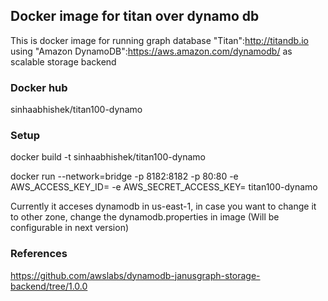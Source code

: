 ## Docker image for titan over dynamo db

This is docker image for running graph database "Titan":http://titandb.io using "Amazon DynamoDB":https://aws.amazon.com/dynamodb/ as scalable storage backend

### Docker hub 
sinhaabhishek/titan100-dynamo

### Setup
docker build -t sinhaabhishek/titan100-dynamo

docker run --network=bridge -p 8182:8182 -p 80:80 -e AWS_ACCESS_KEY_ID=<your aws access key to access dynamo db>  -e AWS_SECRET_ACCESS_KEY=<your access key secret> titan100-dynamo

Currently it acceses dynamodb in us-east-1, in case you want to change it to other zone, change the dynamodb.properties in image (Will be configurable in next version)

### References
https://github.com/awslabs/dynamodb-janusgraph-storage-backend/tree/1.0.0 
